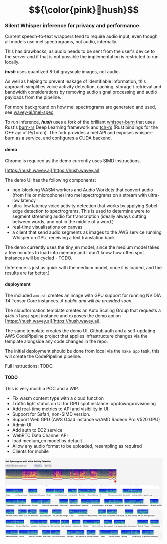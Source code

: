 # $${\color{pink}🤫hush}$$
### Silent Whisper inference for privacy and performance.

Current speech-to-text wrappers tend to require audio input, even though all 
models use mel spectrograms, not audio, internally.

This has drawbacks, as audio needs to be sent from the user's device to the 
server and if that is not possible the implementation is restricted to run 
locally.

_**hush**_ uses quantized 8-bit grayscale images, not audio.

As well as helping to prevent leakage of identifiable information, this approach
simplifies voice activity detection, caching, storage / retrieval and bandwidth 
considerations by removing audio signal processing and audio payloads from the 
pipeline.

For more background on how mel spectrograms are generated and used, see 
[wavey-ai/mel-spec](https://github.com/wavey-ai/mel-spec.git) 

To run inference, _**hush**_ uses a fork of the brilliant [whisper-burn](https://github.com/wavey-ai/whisper-burn.git) 
that uses Rust's [burn-rs](https://github.com/burn-rs/burn) Deep Learning framework
and [tch-rs](https://github.com/LaurentMazare/tch-rs) (Rust bindings for the C++ api of PyTorch). 
The fork provides a mel API and exposes whisper-burn as a service, and configures a CUDA backend.


#### demo

Chrome is required as the demo currently uses SIMD instructions.

[https://hush.wavey.ai](https://hush.wavey.ai)

The demo UI has the following components:

* non-blocking WASM workers and Audio Worklets that convert audio (from file or 
  microphone) into mel spectrograms on a stream with ultra-low latency
* ultra-low latency voice activity detection that works by applying Sobel edge 
  detection to spectrograms. This is used to determine were to segment streaming
  audio for transcription (ideally always cutting between words, and not in the 
  middle of a word.)
* real-time visualisations on canvas
* a client that send audio segments as images to the AWS service running 
  Whisper on GPU, receiving a text translation back

The demo currently uses the tiny_en model, since the medium model takes a few 
minutes to load into memory and I don't know how often spot instances will be
cycled - TODO.

(Inference is just as quick with the medium model, once it is loaded, and the 
results are far better.)

#### deployment

The included `ami.sh` creates an image with GPU support for running NVIDIA T4 
Tensor Core instances. _A public ami will be provided soon._

The cloudformation template creates an Auto Scaling Group that requests a 
`g4dn.xlarge` spot instance and exposes the demo api on [https://hush.wavey.ai](https://hush.wavey.ai).

The same template creates the demo UI, Github auth and a self-updating AWS 
CodePipeline project that applies infrastructure changes via the template
alongside any code changes in the repo.

The initial deployment should be done from local via the `make app` task, this
will create the CodePipeline pipeline.

Full instructions: TODO.

#### TODO

This is very much a POC and a WIP.

* Fix wasm content type with a cloud function
* Traffic light status on UI for GPU spot instance: up/down/provisioning
* Add real-time metrics to API and visibility in UI 
* Support for Safari, non-SIMD version.
* Support Web GPU (AWS G4ad instance w/AMD Radeon Pro V520 GPU)
* Admin UI 
* Add auth to EC2 service
* WebRTC Data Channel API
* load medium_en model by default
* Allow any audio format to be uploaded, resampling as required
* Clients for mobile

![demo](./doc/demo.png)

